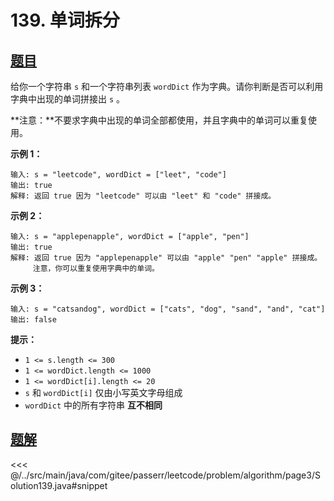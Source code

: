 # 139. 单词拆分

## [题目](https://leetcode.cn/problems/word-break/)
给你一个字符串 `s` 和一个字符串列表 `wordDict` 作为字典。请你判断是否可以利用字典中出现的单词拼接出 `s` 。

**注意：**不要求字典中出现的单词全部都使用，并且字典中的单词可以重复使用。

**示例 1：**

```
输入: s = "leetcode", wordDict = ["leet", "code"]
输出: true
解释: 返回 true 因为 "leetcode" 可以由 "leet" 和 "code" 拼接成。
```

**示例 2：**

    输入: s = "applepenapple", wordDict = ["apple", "pen"]
    输出: true
    解释: 返回 true 因为 "applepenapple" 可以由 "apple" "pen" "apple" 拼接成。
         注意，你可以重复使用字典中的单词。

**示例 3：**

```
输入: s = "catsandog", wordDict = ["cats", "dog", "sand", "and", "cat"]
输出: false
```

**提示：**

* `1 <= s.length <= 300`
* `1 <= wordDict.length <= 1000`
* `1 <= wordDict[i].length <= 20`
* `s` 和 `wordDict[i]` 仅由小写英文字母组成
* `wordDict` 中的所有字符串 **互不相同**


## [题解](https://github.com/PasseRR/JavaLeetCode/blob/master/src/main/java/com/gitee/passerr/leetcode/problem/algorithm/page3/Solution139.java)

<<< @/../src/main/java/com/gitee/passerr/leetcode/problem/algorithm/page3/Solution139.java#snippet
